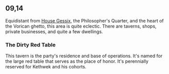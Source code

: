 
## 09,14

Equidistant from [House Gessix](08,15), the Philosopher's Quarter, and the
heart of the Vorican ghetto, this area is quite eclectic.  There are taverns,
shops, private businesses, and quite a few dwellings.

### The Dirty Red Table

This tavern is the party's residence and base of operations.  It's named for
the large red table that serves as the place of honor.  It's perennially
reserved for Kethwek and his cohorts.
